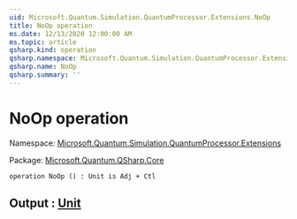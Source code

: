 ```yaml
---
uid: Microsoft.Quantum.Simulation.QuantumProcessor.Extensions.NoOp
title: NoOp operation
ms.date: 12/13/2020 12:00:00 AM
ms.topic: article
qsharp.kind: operation
qsharp.namespace: Microsoft.Quantum.Simulation.QuantumProcessor.Extensions
qsharp.name: NoOp
qsharp.summary: ''
---
```


# NoOp operation

Namespace: [Microsoft.Quantum.Simulation.QuantumProcessor.Extensions](xref:Microsoft.Quantum.Simulation.QuantumProcessor.Extensions)

Package: [Microsoft.Quantum.QSharp.Core](https://nuget.org/packages/Microsoft.Quantum.QSharp.Core)




```qsharp
operation NoOp () : Unit is Adj + Ctl
```


## Output : [Unit](xref:microsoft.quantum.lang-ref.unit)

